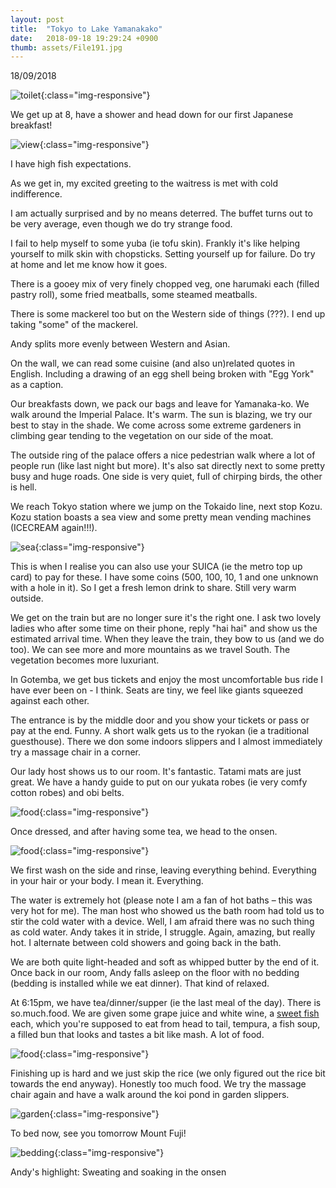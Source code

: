 ```yaml
---
layout: post
title:  "Tokyo to Lake Yamanakako"
date:   2018-09-18 19:29:24 +0900
thumb: assets/File191.jpg
---
```


18/09/2018

![toilet](../assets/File10.jpg){:class="img-responsive"}

We get up at 8, have a shower and head down for our first Japanese breakfast!

![view](../assets/File9.jpg){:class="img-responsive"}

I have high fish expectations. 

As we get in, my excited greeting to the waitress is met with cold indifference.

I am actually surprised and by no means deterred. 
The buffet turns out to be very average, even though we do try strange food.

I fail to help myself to some yuba (ie tofu skin).
Frankly it's like helping yourself to milk skin with chopsticks. 
Setting yourself up for failure. Do try at home and let me know how it goes.

There is a gooey mix of very finely chopped veg, one harumaki each (filled pastry roll), some fried meatballs, some steamed meatballs. 

There is some mackerel too but on the Western side of things (???).
I end up taking "some" of the mackerel.

Andy splits more evenly between Western and Asian.

On the wall, we can read some cuisine (and also un)related quotes in English. 
Including a drawing of an egg shell being broken with "Egg York" as a caption.

Our breakfasts down, we pack our bags and leave for Yamanaka-ko. We walk around the Imperial Palace.
It's warm. The sun is blazing, we try our best to stay in the shade.
We come across some extreme gardeners in climbing gear tending to the vegetation on our side of the moat.

The outside ring of the palace offers a nice pedestrian walk where a lot of people run (like last night but more).
It's also sat directly next to some pretty busy and huge roads. 
One side is very quiet, full of chirping birds, the other is hell.

We reach Tokyo station where we jump on the Tokaido line, next stop Kozu.
Kozu station boasts a sea view and some pretty mean vending machines (ICECREAM again!!!).

![sea](../assets/File11.jpg){:class="img-responsive"}

This is when I realise you can also use your SUICA (ie the metro top up card) to pay for these.
I have some coins (500, 100, 10, 1 and one unknown with a hole in it). 
So I get a fresh lemon drink to share. Still very warm outside.

We get on the train but are no longer sure it's the right one. 
I ask two lovely ladies who after some time on their phone, reply "hai hai" and show us the estimated arrival time.
When they leave the train, they bow to us (and we do too). 
We can see more and more mountains as we travel South. 
The vegetation becomes more luxuriant.

In Gotemba, we get bus tickets and enjoy the most uncomfortable bus ride I have ever been on - I think.
Seats are tiny, we feel like giants squeezed against each other.

The entrance is by the middle door and you show your tickets or pass or pay at the end. Funny.
A short walk gets us to the ryokan (ie a traditional guesthouse). 
There we don some indoors slippers and I almost immediately try a massage chair in a corner.

Our lady host shows us to our room. It's fantastic. 
Tatami mats are just great.
We have a handy guide to put on our yukata robes (ie very comfy cotton robes) and obi belts.

![food](../assets/File12.jpg){:class="img-responsive"}

Once dressed, and after having some tea, we head to the onsen.

![food](../assets/File13.jpg){:class="img-responsive"}

We first wash on the side and rinse, leaving everything behind. 
Everything in your hair or your body. I mean it. Everything.

The water is extremely hot (please note I am a fan of hot baths – this was very hot for me).
The man host who showed us the bath room had told us to stir the cold water with a device.
Well, I am afraid there was no such thing as cold water. Andy takes it in stride, I struggle.
Again, amazing, but really hot. I alternate between cold showers and going back in the bath.

We are both quite light-headed and soft as whipped butter by the end of it.
Once back in our room, Andy falls asleep on the floor with no bedding (bedding is installed while we eat dinner).
That kind of relaxed.

At 6:15pm, we have tea/dinner/supper (ie the last meal of the day). There is so.much.food.
We are given some grape juice and white wine, a [sweet fish](https://en.wikipedia.org/wiki/Ayu) each, which you're supposed to eat from head to tail, tempura, a fish soup, a filled bun that looks and tastes a bit like mash. A lot of food.

![food](../assets/File14.jpg){:class="img-responsive"}

Finishing up is hard and we just skip the rice (we only figured out the rice bit towards the end anyway).
Honestly too much food. We try the massage chair again and have a walk around the koi pond in garden slippers.

![garden](../assets/File15.JPG){:class="img-responsive"}

To bed now, see you tomorrow Mount Fuji!

![bedding](../assets/File16.JPG){:class="img-responsive"}

Andy's highlight: Sweating and soaking in the onsen


